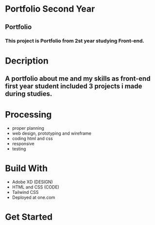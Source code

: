 # Portfolio Second Year
## Portfolio

### This project is Portfolio from 2st year studying Front-end.

# Decription
## A portfolio about me and my skills as front-end first year student included 3 projects i made during studies.

# Processing

- proper planning
- web design, prototyping and wireframe
- coding html and css
- responsive
- testing

# Build With

- Adobe XD (DESIGN)
- HTML and CSS (CODE)
- Tailwind CSS
- Deployed at one.com

# Get Started




